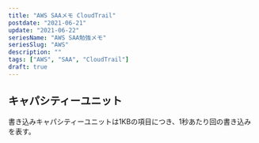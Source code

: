 ```yaml
---
title: "AWS SAAメモ CloudTrail"
postdate: "2021-06-21"
update: "2021-06-22"
seriesName: "AWS SAA勉強メモ"
seriesSlug: "AWS"
description: ""
tags: ["AWS", "SAA", "CloudTrail"]
draft: true
---
```


## キャパシティーユニット

書き込みキャパシティーユニットは1KBの項目につき、1秒あたり回の書き込みを表す。